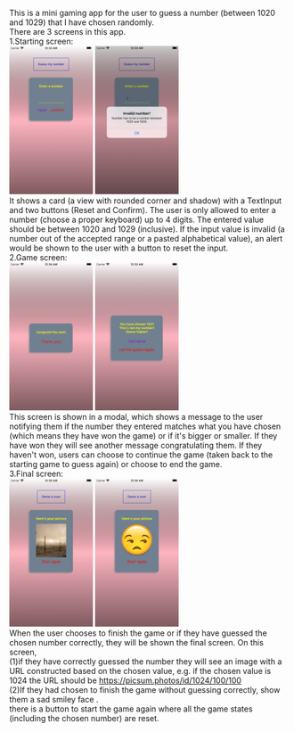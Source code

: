 This is a mini gaming app for the user to guess a number (between 1020 and 1029) that I have chosen randomly.  
There are 3 screens in this app.  
1.Starting screen:  
![Alt text](./images/screenshots/start.png?raw=true "start")
![Alt text](./images/screenshots/start_invalid.png?raw=true "start_invalid")  
It shows a card (a view with rounded corner and shadow) with a TextInput and two buttons (Reset and Confirm). The user is only allowed to enter a number (choose a proper keyboard) up to 4 digits. The entered value should be between 1020 and 1029 (inclusive). If the input value is invalid (a number out of the accepted range or a pasted alphabetical value), an alert would be shown to the user with a button to reset the input.  
2.Game screen:  
![Alt text](./images/screenshots/game_correct.png?raw=true "game_correct")
![Alt text](./images/screenshots/game_incorrect.png?raw=true "game_incorrect")  
This screen is shown in a modal, which shows a message to the user notifying them if the number they entered matches what you have chosen (which means they have won the game) or if it's bigger or smaller. If they have won they will see another message congratulating them. If they haven't won, users can choose to continue the game (taken back to the starting game to guess again) or choose to end the game.  
3.Final screen:  
![Alt text](./images/screenshots/final_win.png?raw=true "final_win")
![Alt text](./images/screenshots/final_lose.png?raw=true "final_lose")  
When the user chooses to finish the game or if they have guessed the chosen number correctly, they will be shown the final screen. On this screen,  
(1)if they have correctly guessed the number they will see an image with a URL constructed based on the chosen value, e.g. if the chosen value is 1024 the URL should be https://picsum.photos/id/1024/100/100  
(2)If they had chosen to finish the game without guessing correctly, show them a sad smiley face .  
there is a button to start the game again where all the game states (including the chosen number) are reset.